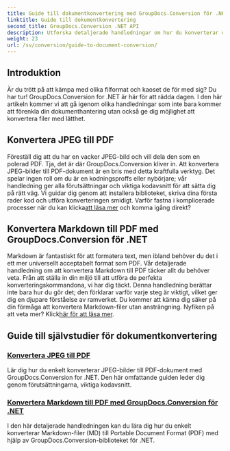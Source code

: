 ```yaml
---
title: Guide till dokumentkonvertering med GroupDocs.Conversion för .NET
linktitle: Guide till dokumentkonvertering
second_title: GroupDocs.Conversion .NET API
description: Utforska detaljerade handledningar om hur du konverterar olika dokumentformat med GroupDocs.Conversion för .NET och effektiviserar din filhanteringsprocess.
weight: 23
url: /sv/conversion/guide-to-document-conversion/
---
```

## Introduktion

Är du trött på att kämpa med olika filformat och kaoset de för med sig? Du har tur! GroupDocs.Conversion for .NET är här för att rädda dagen. I den här artikeln kommer vi att gå igenom olika handledningar som inte bara kommer att förenkla din dokumenthantering utan också ge dig möjlighet att konvertera filer med lätthet.

## Konvertera JPEG till PDF

Föreställ dig att du har en vacker JPEG-bild och vill dela den som en polerad PDF. Tja, det är där GroupDocs.Conversion kliver in. Att konvertera JPEG-bilder till PDF-dokument är en bris med detta kraftfulla verktyg. Det spelar ingen roll om du är en kodningsproffs eller nybörjare; vår handledning ger alla förutsättningar och viktiga kodavsnitt för att sätta dig på rätt väg. Vi guidar dig genom att installera biblioteket, skriva dina första rader kod och utföra konverteringen smidigt. Varför fastna i komplicerade processer när du kan klicka[att läsa mer](./converting-jpeg-to-pdf/) och komma igång direkt?

## Konvertera Markdown till PDF med GroupDocs.Conversion för .NET

Markdown är fantastiskt för att formatera text, men ibland behöver du det i ett mer universellt acceptabelt format som PDF. Vår detaljerade handledning om att konvertera Markdown till PDF täcker allt du behöver veta. Från att ställa in din miljö till att utföra de perfekta konverteringskommandona, vi har dig täckt. Denna handledning berättar inte bara hur du gör det; den förklarar varför varje steg är viktigt, vilket ger dig en djupare förståelse av ramverket. Du kommer att känna dig säker på din förmåga att konvertera Markdown-filer utan ansträngning. Nyfiken på att veta mer? Klick[här för att läsa mer](./convert-markdown-to-pdf/).

## Guide till självstudier för dokumentkonvertering
### [Konvertera JPEG till PDF](./converting-jpeg-to-pdf/)
Lär dig hur du enkelt konverterar JPEG-bilder till PDF-dokument med GroupDocs.Conversion for .NET. Den här omfattande guiden leder dig genom förutsättningarna, viktiga kodavsnitt.
### [Konvertera Markdown till PDF med GroupDocs.Conversion för .NET](./convert-markdown-to-pdf/)
I den här detaljerade handledningen kan du lära dig hur du enkelt konverterar Markdown-filer (MD) till Portable Document Format (PDF) med hjälp av GroupDocs.Conversion-biblioteket för .NET.